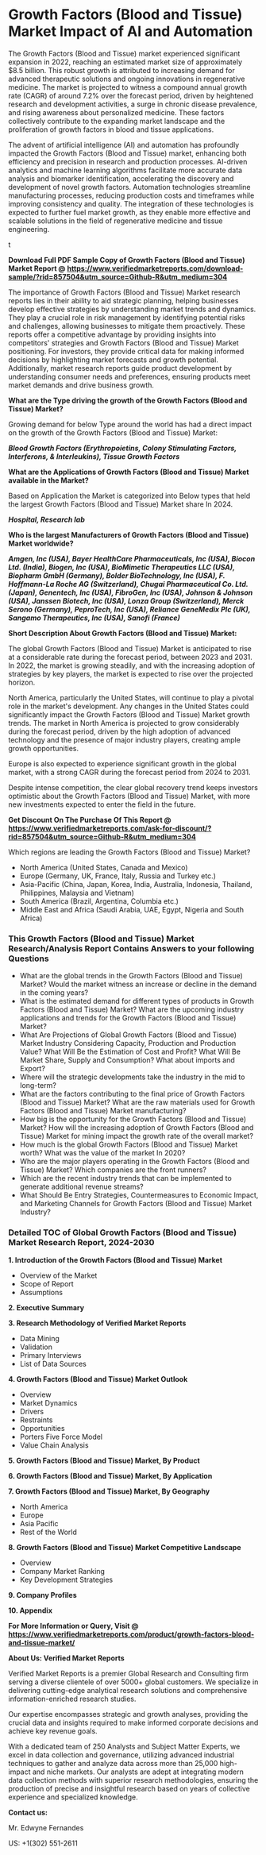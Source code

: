 <meta name="title" content="Global Growth Factors (Blood and Tissue) Market Impact of AI and Automation"><meta name="description" content="The Growth Factors (Blood and Tissue) market experienced significant expansion in 2022, reaching an estimated market size of approximately $8.5 billion. This robust gr"><meta name="title" content="Growth Factors (Blood and Tissue) Market Size, Share, Scope, Trends, Growth, Opportunities, Analysis, Forecast"><h1>Growth Factors (Blood and Tissue) Market Impact of AI and Automation</h1><p>The Growth Factors (Blood and Tissue) market experienced significant expansion in 2022, reaching an estimated market size of approximately $8.5 billion. This robust growth is attributed to increasing demand for advanced therapeutic solutions and ongoing innovations in regenerative medicine. The market is projected to witness a compound annual growth rate (CAGR) of around 7.2% over the forecast period, driven by heightened research and development activities, a surge in chronic disease prevalence, and rising awareness about personalized medicine. These factors collectively contribute to the expanding market landscape and the proliferation of growth factors in blood and tissue applications.</p><p>The advent of artificial intelligence (AI) and automation has profoundly impacted the Growth Factors (Blood and Tissue) market, enhancing both efficiency and precision in research and production processes. AI-driven analytics and machine learning algorithms facilitate more accurate data analysis and biomarker identification, accelerating the discovery and development of novel growth factors. Automation technologies streamline manufacturing processes, reducing production costs and timeframes while improving consistency and quality. The integration of these technologies is expected to further fuel market growth, as they enable more effective and scalable solutions in the field of regenerative medicine and tissue engineering.</p>t</p><p id="" class=""><strong>Download Full PDF Sample Copy of Growth Factors (Blood and Tissue) Market Report @ <a href="https://www.verifiedmarketreports.com/download-sample/?rid=857504&utm_source=Github-R&utm_medium=304" target="_blank">https://www.verifiedmarketreports.com/download-sample/?rid=857504&utm_source=Github-R&utm_medium=304</a></strong></p><p>The importance of&nbsp;Growth Factors (Blood and Tissue) Market research reports lies in their ability to aid strategic planning, helping businesses develop effective strategies by understanding market trends and dynamics. They play a crucial role in risk management by identifying potential risks and challenges, allowing businesses to mitigate them proactively. These reports offer a competitive advantage by providing insights into competitors' strategies and Growth Factors (Blood and Tissue) Market positioning. For investors, they provide critical data for making informed decisions by highlighting market forecasts and growth potential. Additionally, market research reports guide product development by understanding consumer needs and preferences, ensuring products meet market demands and drive business growth.</p><p><strong>What are the&nbsp;Type driving the growth of the Growth Factors (Blood and Tissue) Market?</strong></p><p id="" class="">Growing demand for below Type around the world has had a direct impact on the growth of the Growth Factors (Blood and Tissue) Market:</p><em><strong>Blood Growth Factors (Erythropoietins, Colony Stimulating Factors, Interferons, & Interleukins), Tissue Growth Factors</strong></em></p><strong>What are the&nbsp;Applications&nbsp;of Growth Factors (Blood and Tissue) Market available in the Market?</strong></p><p id="" class="">Based on Application the Market is categorized into Below types that held the largest Growth Factors (Blood and Tissue) Market share In 2024.</p><em><strong>Hospital, Research lab</strong></em></p><strong>Who is the largest Manufacturers of Growth Factors (Blood and Tissue) Market worldwide?</strong></p><p><em><strong>Amgen, Inc (USA), Bayer HealthCare Pharmaceuticals, Inc (USA), Biocon Ltd. (India), Biogen, Inc (USA), BioMimetic Therapeutics LLC (USA), Biopharm GmbH (Germany), Bolder BioTechnology, Inc (USA), F. Hoffmann-La Roche AG (Switzerland), Chugai Pharmaceutical Co. Ltd. (Japan), Genentech, Inc (USA), FibroGen, Inc (USA), Johnson & Johnson (USA), Janssen Biotech, Inc (USA), Lonza Group (Switzerland), Merck Serono (Germany), PeproTech, Inc (USA), Reliance GeneMedix Plc (UK), Sangamo Therapeutics, Inc (USA), Sanofi (France)</strong></em></p><p id="" class=""><strong>Short Description About Growth Factors (Blood and Tissue) Market:</strong></p><p>The global Growth Factors (Blood and Tissue) Market is anticipated to rise at a considerable rate during the forecast period, between 2023 and 2031. In 2022, the market is growing steadily, and with the increasing adoption of strategies by key players, the market is expected to rise over the projected horizon.</p><p>North America, particularly the United States, will continue to play a pivotal role in the market's development. Any changes in the United States could significantly impact the Growth Factors (Blood and Tissue) Market growth trends. The market in North America is projected to grow considerably during the forecast period, driven by the high adoption of advanced technology and the presence of major industry players, creating ample growth opportunities.</p><p>Europe is also expected to experience significant growth in the global market, with a strong CAGR during the forecast period from 2024 to 2031.</p><p>Despite intense competition, the clear global recovery trend keeps investors optimistic about the Growth Factors (Blood and Tissue) Market, with more new investments expected to enter the field in the future.</p><p id="" class=""><strong>Get Discount On The Purchase Of This Report @ <a href="https://www.verifiedmarketreports.com/ask-for-discount/?rid=857504&utm_source=Github-R&utm_medium=304" target="_blank">https://www.verifiedmarketreports.com/ask-for-discount/?rid=857504&utm_source=Github-R&utm_medium=304</a></strong></p>Which regions are leading the Growth Factors (Blood and Tissue) Market?</p><ul><li>North America (United States, Canada and Mexico)</li><li>Europe (Germany, UK, France, Italy, Russia and Turkey etc.)</li><li>Asia-Pacific (China, Japan, Korea, India, Australia, Indonesia, Thailand, Philippines, Malaysia and Vietnam)</li><li>South America (Brazil, Argentina, Columbia etc.)</li><li>Middle East and Africa (Saudi Arabia, UAE, Egypt, Nigeria and South Africa)</li></ul><h3 id="" class="">This Growth Factors (Blood and Tissue) Market Research/Analysis Report Contains Answers to your following Questions</h3><ul><li>What are the global trends in the Growth Factors (Blood and Tissue) Market? Would the market witness an increase or decline in the demand in the coming years?</li><li>What is the estimated demand for different types of products in Growth Factors (Blood and Tissue) Market? What are the upcoming industry applications and trends for the Growth Factors (Blood and Tissue) Market?</li><li>What Are Projections of Global Growth Factors (Blood and Tissue) Market Industry Considering Capacity, Production and Production Value? What Will Be the Estimation of Cost and Profit? What Will Be Market Share, Supply and Consumption? What about imports and Export?</li><li>Where will the strategic developments take the industry in the mid to long-term?</li><li>What are the factors contributing to the final price of Growth Factors (Blood and Tissue) Market? What are the raw materials used for Growth Factors (Blood and Tissue) Market manufacturing?</li><li>How big is the opportunity for the Growth Factors (Blood and Tissue) Market? How will the increasing adoption of Growth Factors (Blood and Tissue) Market for mining impact the growth rate of the overall market?</li><li>How much is the global Growth Factors (Blood and Tissue) Market worth? What was the value of the market In 2020?</li><li>Who are the major players operating in the Growth Factors (Blood and Tissue) Market? Which companies are the front runners?</li><li>Which are the recent industry trends that can be implemented to generate additional revenue streams?</li><li>What Should Be Entry Strategies, Countermeasures to Economic Impact, and Marketing Channels for Growth Factors (Blood and Tissue) Market Industry?</li></ul><h3 id="" class="">Detailed TOC of Global Growth Factors (Blood and Tissue) Market Research Report, 2024-2030</h3><p id="" class=""><strong>1. Introduction of the Growth Factors (Blood and Tissue) Market</strong></p><ul><li>Overview of the Market</li><li>Scope of Report</li><li>Assumptions</li></ul><p id="" class=""><strong>2. Executive Summary</strong></p><p id="" class=""><strong>3. Research Methodology of Verified Market Reports</strong></p><ul><li>Data Mining</li><li>Validation</li><li>Primary Interviews</li><li>List of Data Sources</li></ul><p id="" class=""><strong>4. Growth Factors (Blood and Tissue) Market Outlook</strong></p><ul><li>Overview</li><li>Market Dynamics</li><li>Drivers</li><li>Restraints</li><li>Opportunities</li><li>Porters Five Force Model</li><li>Value Chain Analysis</li></ul><p id="" class=""><strong>5. Growth Factors (Blood and Tissue) Market, By Product</strong></p><p id="" class=""><strong>6. Growth Factors (Blood and Tissue) Market, By Application</strong></p><p id="" class=""><strong>7. Growth Factors (Blood and Tissue) Market, By Geography</strong></p><ul><li>North America</li><li>Europe</li><li>Asia Pacific</li><li>Rest of the World</li></ul><p id="" class=""><strong>8. Growth Factors (Blood and Tissue) Market Competitive Landscape</strong></p><ul><li>Overview</li><li>Company Market Ranking</li><li>Key Development Strategies</li></ul><p id="" class=""><strong>9. Company Profiles</strong></p><p id="" class=""><strong>10. Appendix</strong></p><p id="" class=""><strong>For More Information or Query, Visit @ <a href="https://www.verifiedmarketreports.com/product/growth-factors-blood-and-tissue-market/" target="_blank">https://www.verifiedmarketreports.com/product/growth-factors-blood-and-tissue-market/</a></strong></p><p id="" class=""><strong>About Us: Verified Market Reports</strong></p><p id="" class="">Verified Market Reports is a premier Global Research and Consulting firm serving a diverse clientele of over 5000+ global customers. We specialize in delivering cutting-edge analytical research solutions and comprehensive information-enriched research studies.</p><p id="" class="">Our expertise encompasses strategic and growth analyses, providing the crucial data and insights required to make informed corporate decisions and achieve key revenue goals.</p><p id="" class="">With a dedicated team of 250 Analysts and Subject Matter Experts, we excel in data collection and governance, utilizing advanced industrial techniques to gather and analyze data across more than 25,000 high-impact and niche markets. Our analysts are adept at integrating modern data collection methods with superior research methodologies, ensuring the production of precise and insightful research based on years of collective experience and specialized knowledge.</p><p id="" class=""><strong>Contact us:</strong></p><p id="" class="">Mr. Edwyne Fernandes</p><p id="" class="">US: +1(302) 551-2611</p>